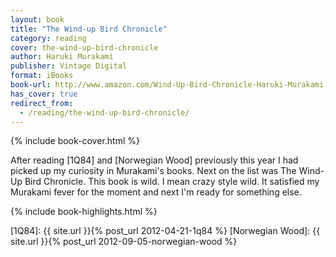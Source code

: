 ```yaml
---
layout: book
title: "The Wind-up Bird Chronicle"
category: reading
cover: the-wind-up-bird-chronicle
author: Haruki Murakami
publisher: Vintage Digital
format: iBooks
book-url: http://www.amazon.com/Wind-Up-Bird-Chronicle-Haruki-Murakami-ebook/dp/B005TKD5W6/
has_cover: true
redirect_from:
  - /reading/the-wind-up-bird-chronicle/
---
```

{% include book-cover.html %}

After reading [1Q84] and [Norwegian Wood] previously this year I had picked up my curiosity in Murakami's books. Next on the list was The Wind-Up Bird Chronicle. This book is wild. I mean crazy style wild. It satisfied my Murakami fever for the moment and next I'm ready for something else.

{% include book-highlights.html %}

[1Q84]: {{ site.url }}{% post_url 2012-04-21-1q84 %}
[Norwegian Wood]: {{ site.url }}{% post_url 2012-09-05-norwegian-wood %}
